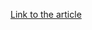 [Link to the article](https://zscaler.com/blogs/research/innfirat-new-rat-aiming-your-cryptocurrency-and-more)
